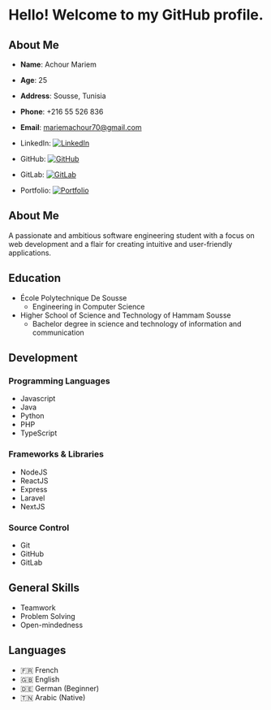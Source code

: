 # Hello! Welcome to my GitHub profile.

## About Me

- **Name**: Achour Mariem
- **Age**: 25
- **Address**: Sousse, Tunisia
- **Phone**: +216 55 526 836
- **Email**: mariemachour70@gmail.com

- LinkedIn: [![LinkedIn](https://www.example.com/linkedin-icon.svg)](https://www.linkedin.com/in/mariem-achour-915469235/)
- GitHub: [![GitHub](https://www.example.com/github-icon.svg)](https://github.com/AchourMaryem)
- GitLab: [![GitLab](https://www.example.com/gitlab-icon.svg)](https://gitlab.com/mariemachour70)
- Portfolio: [![Portfolio](https://www.example.com/portfolio-icon.svg)](https://mariem-achour.vercel.app/)


## About Me

A passionate and ambitious software engineering student with a focus on web development and a flair for creating intuitive and user-friendly applications.

## Education

- École Polytechnique De Sousse
  - Engineering in Computer Science
- Higher School of Science and Technology of Hammam Sousse
  - Bachelor degree in science and technology of information and communication

## Development

### Programming Languages

- Javascript
- Java
- Python
- PHP
- TypeScript

### Frameworks & Libraries

- NodeJS
- ReactJS
- Express
- Laravel
- NextJS

### Source Control

- Git
- GitHub
- GitLab

## General Skills

- Teamwork
- Problem Solving
- Open-mindedness

## Languages

- 🇫🇷 French
- 🇬🇧 English
- 🇩🇪 German (Beginner)
- 🇹🇳 Arabic (Native)
